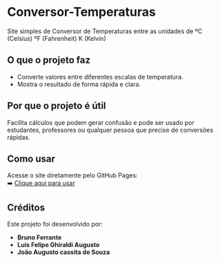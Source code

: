 # Conversor-Temperaturas
Site simples de Conversor de Temperaturas entre as unidades de ºC (Celsius) ºF (Fahrenheit)  K (Kelvin)
## O que o projeto faz
- Converte valores entre diferentes escalas de temperatura.
- Mostra o resultado de forma rápida e clara.

## Por que o projeto é útil
Facilita cálculos que podem gerar confusão e pode ser usado por estudantes, professores ou qualquer pessoa que precise de conversões rápidas.
## Como usar
Acesse o site diretamente pelo GitHub Pages:  
➡️ [Clique aqui para usar](https://brun0ferra.github.io/conversor-temperaturas/)

##  Créditos

Este projeto foi desenvolvido por:

- **Bruno Ferrante** 
- **Luis Felipe Ghiraldi Augusto**
- **João Augusto cassita de Souza**  
